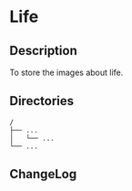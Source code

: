 # Life

## Description

To store the images about life.


## Directories

```
/
├── ...
│   └── ...
└── ...
```


## ChangeLog

